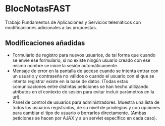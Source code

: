 # BlocNotasFAST
Trabajo Fundamentos de Aplicaciones y Servicios telemáticos con modificaciones adicionales a las propuestas.

Modificaciones añadidas
-------------------
- Formulario de registro para nuevos usuarios, de tal forma que cuando se envíe ese formulario, si no existe ningún usuario creado con ese mismo nombre se inicie la sesión automáticamente.
- Mensaje de error en la pantalla de acceso cuando se intenta entrar con un usuario y contraseña no válidos o cuando el usuario con el que se intenta registrar existe en la base de datos. (Todas estas comunicaciones entre distintas peticiones se han hecho utilizando atributos en el contexto de sesión para evitar incluir parámetros en la url).
- Panel de control de usuarios para administradores. Muestra una lista de todos los usuarios registrados, de su nivel de privilegios y con opciones para cambiar el tipo de usuario o borrarlos directamente. (Ambas peticiones se hacen por AJAX y a un servlet específico en cada caso).
